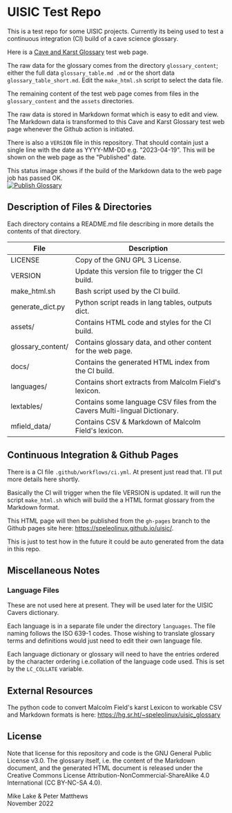 # UISIC Test Repo

This is a test repo for some UISIC projects. Currently its being used to test a
continuous integration (CI) build of a cave science glossary.

Here is a [Cave and Karst Glossary](https://speleolinux.github.io/uisic/) test web page. 

The raw data for the glossary comes from the directory `glossary_content`; either 
the full data `glossary_table.md .md` or the short data `glossary_table_short.md`. 
Edit the `make_html.sh` script to select the data file.

The remaining content of the test web page comes from files in the `glossary_content`
and the `assets` directories.

The raw data is stored in Markdown format which is easy to edit and view. 
The Markdown data is transformed to this Cave and Karst Glossary test web page
whenever the Github action is initiated. 

There is also a `VERSION` file in this repository. That should contain just a
single line with the date as YYYY-MM-DD e.g. "2023-04-19". This will be shown
on the web page as the "Published" date.

This status image shows if the build of the Markdown data to the web page job has passed OK.    
[![Publish Glossary](https://github.com/speleolinux/uisic/actions/workflows/ci.yml/badge.svg)](https://github.com/speleolinux/uisic/actions/)

<!--
![Github Pages](https://github.com/speleolinux/uisic/actions/workflows/ci.yml/badge.svg?branch=gh-pages)
-->

## Description of Files & Directories

Each directory contains a README.md file describing in more details the
contents of that directory.

| File                  | Description |
| ----                  | ----------- |
| LICENSE               | Copy of the GNU GPL 3 License.                              |
| VERSION               | Update this version file to trigger the CI build.           |
| make_html.sh          | Bash script used by the CI build.                           |
| generate_dict.py      | Python script reads in lang tables, outputs dict.           |
| assets/               | Contains HTML code and styles for the CI build.             |
| glossary_content/     | Contains glossary data, and other content for the web page. |
| docs/                 | Contains the generated HTML index from the CI build.        |
| languages/            | Contains short extracts from Malcolm Field's lexicon.       |
| lextables/            | Contains some language CSV files from the Cavers Multi-lingual Dictionary. |
| mfield_data/          | Contains CSV & Markdown of Malcolm Field's lexicon. | 

## Continuous Integration & Github Pages

There is a CI file `.github/workflows/ci.yml`. At present just read that.
I'll put more details here shortly. 

Basically the CI will trigger when the file VERSION is updated. It will run the
script `make_html.sh` which will build the a HTML format glossary from the Markdown format.

This HTML page will then be published from the `gh-pages` branch to the Github
pages site here: <https://speleolinux.github.io/uisic/>.

This is just to test how in the future it could be auto generated from
the data in this repo.

## Miscellaneous Notes

### Language Files

These are not used here at present. They will be used later for the UISIC Cavers dictionary.

Each language is in a separate file under the directory `languages`. The file
naming follows the ISO 639-1 codes. Those wishing to translate glossary terms
and definitions would just need to edit their own language file.

Each language dictionary or glossary will need to have the entries ordered by
the character ordering i.e.collation of the language code used. This is set by
the `LC_COLLATE` variable.

## External Resources

The python code to convert Malcolm Field's karst Lexicon to workable CSV and
Markdown formats is here: <https://hg.sr.ht/~speleolinux/uisic_glossary>

## License

Note that license for this repository and code is the GNU General Public License v3.0.
The glossary itself, i.e. the content of the Markdown document, and the generated 
HTML document is released under the Creative Commons License
Attribution-NonCommercial-ShareAlike 4.0 International (CC BY-NC-SA 4.0).

Mike Lake & Peter Matthews        
November 2022


